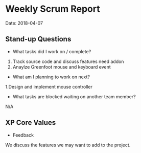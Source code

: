 # Weekly Scrum Report

Date: 2018-04-07

## Stand-up Questions

- What tasks did I work on / complete?

1. Track source code and discuss features need addon
2. Anaylze Greenfoot mouse and keyboard event

- What am I planning to work on next?

1.Design and implement mouse controller

- What tasks are blocked waiting on another team member?

N/A

## XP Core Values

- Feedback

We discuss the features we may want to add to the project. 
